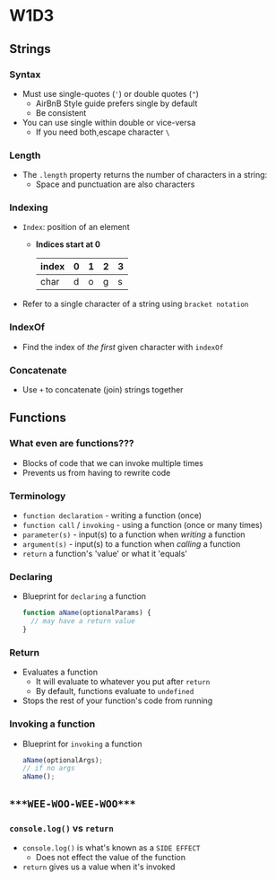# W1D3

## Strings

### Syntax

- Must use single-quotes (`'`) or double quotes (`"`)
  - AirBnB Style guide prefers single by default
  - Be consistent
- You can use single within double or vice-versa
  - If you need both,escape character `\`

### Length

- The `.length` property returns the number of characters in a string:
  - Space and punctuation are also characters

### Indexing

- `Index`: position of an element

  - **Indices start at 0**

    | index | 0   | 1   | 2   | 3   |
    | ----- | --- | --- | --- | --- |
    | char  | d   | o   | g   | s   |

- Refer to a single character of a string using `bracket notation`

### IndexOf

- Find the index of _the first_ given character with `indexOf`

### Concatenate

- Use `+` to concatenate (join) strings together

## Functions

### What even are functions???

- Blocks of code that we can invoke multiple times
- Prevents us from having to rewrite code

### Terminology

- `function declaration` - writing a function (once)
- `function call` / `invoking` - using a function (once or many times)
- `parameter(s)` - input(s) to a function when _writing_ a function
- `argument(s)` - input(s) to a function when _calling_ a function
- `return` a function's 'value' or what it 'equals'

### Declaring

- Blueprint for `declaring` a function

  ```js
  function aName(optionalParams) {
    // may have a return value
  }
  ```

### Return

- Evaluates a function
  - It will evaluate to whatever you put after `return`
  - By default, functions evaluate to `undefined`
- Stops the rest of your function's code from running

### Invoking a function

- Blueprint for `invoking` a function

  ```js
  aName(optionalArgs);
  // if no args
  aName();
  ```

## `***WEE-WOO-WEE-WOO***`

### `console.log()` vs `return`

- `console.log()` is what's known as a `SIDE EFFECT`
  - Does not effect the value of the function
- `return` gives us a value when it's invoked
